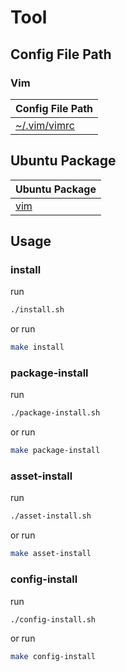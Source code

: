 
# Tool


## Config File Path


### Vim

| Config File Path |
| --- |
| [~/.vim/vimrc](./asset/overlay/etc/skel/.vim/vimrc) |


## Ubuntu Package

| Ubuntu Package |
| --- |
| [vim](https://packages.ubuntu.com/noble/vim) |




## Usage


### install

run

``` sh
./install.sh
```

or run

``` sh
make install
```


### package-install

run

``` sh
./package-install.sh
```

or run

``` sh
make package-install
```


### asset-install

run

``` sh
./asset-install.sh
```

or run

``` sh
make asset-install
```


### config-install

run

``` sh
./config-install.sh
```

or run

``` sh
make config-install
```
